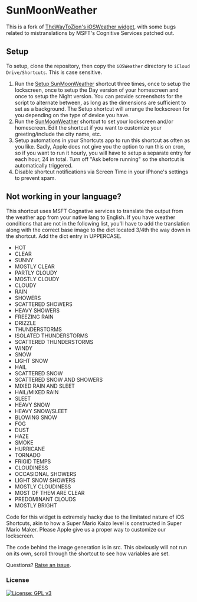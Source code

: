 # SunMoonWeather

This is a fork of [TheWayToZion's iOSWeather widget](https://github.com/thewaytozion/widgets), with some bugs related to mistranslations by MSFT's Cognitive Services patched out.

## Setup

To setup, clone the repository, then copy the `iOSWeather` directory to `iCloud Drive/Shortcuts`. This is case sensitive.

1. Run the [Setup SunMoonWeather](https://www.icloud.com/shortcuts/b0215991c5f84d99985b2b1c0a5a7311) shortcut three times, once to setup the lockscreen, once to setup the Day version of your homescreen and once to setup the Night version. You can provide screenshots for the script to alternate between, as long as the dimensions are sufficient to set as a background. The Setup shortcut will arrange the lockscreen for you depending on the type of device you have.
2. Run the [SunMoonWeather](https://www.icloud.com/shortcuts/b09ca81f5a9a41c2b8f7a8b5072d173f) shortcut to set your lockscreen and/or homescreen. Edit the shortcut if you want to customize your greeting/include the city name, etc.
3. Setup automations in your Shortcuts app to run this shortcut as often as you like. Sadly, Apple does not give you the option to run this on cron, so if you want to run it hourly, you will have to setup a separate entry for each hour, 24 in total. Turn off "Ask before running" so the shortcut is automatically triggered.
4. Disable shortcut notifications via Screen Time in your iPhone's settings to prevent spam.

## Not working in your language?

This shortcut uses MSFT Cognative services to translate the output from the weather app from your native lang to English. If you have weather conditions that are not in the following list, you'll have to add the translation along with the correct base image to the dict located 3/4th the way down in the shortcut. Add the dict entry in UPPERCASE.

* HOT
* CLEAR
* SUNNY
* MOSTLY CLEAR
* PARTLY CLOUDY
* MOSTLY CLOUDY
* CLOUDY
* RAIN
* SHOWERS
* SCATTERED SHOWERS
* HEAVY SHOWERS
* FREEZING RAIN
* DRIZZLE
* THUNDERSTORMS
* ISOLATED THUNDERSTORMS
* SCATTERED THUNDERSTORMS
* WINDY
* SNOW
* LIGHT SNOW
* HAIL
* SCATTERED SNOW
* SCATTERED SNOW AND SHOWERS
* MIXED RAIN AND SLEET
* HAIL/MIXED RAIN
* SLEET
* HEAVY SNOW
* HEAVY SNOW/SLEET
* BLOWING SNOW
* FOG
* DUST
* HAZE
* SMOKE
* HURRICANE
* TORNADO
* FRIGID TEMPS
* CLOUDINESS
* OCCASIONAL SHOWERS
* LIGHT SNOW SHOWERS
* MOSTLY CLOUDINESS
* MOST OF THEM ARE CLEAR
* PREDOMINANT CLOUDS
* MOSTLY BRIGHT

Code for this widget is extremely hacky due to the limitated nature of iOS Shortcuts, akin to how a Super Mario Kaizo level is constructed in Super Mario Maker. Please Apple give us a proper way to customize our lockscreen.

The code behind the image generation is in src. This obviously will not run on its own, scroll through the shortcut to see how variables are set.

Questions? [Raise an issue](https://github.com/VeryLongDelay/SunMoonWeather/issues/new/choose).

### License
[![License: GPL v3](https://img.shields.io/badge/License-GPLv3-blue.svg)](https://www.gnu.org/licenses/gpl-3.0)
